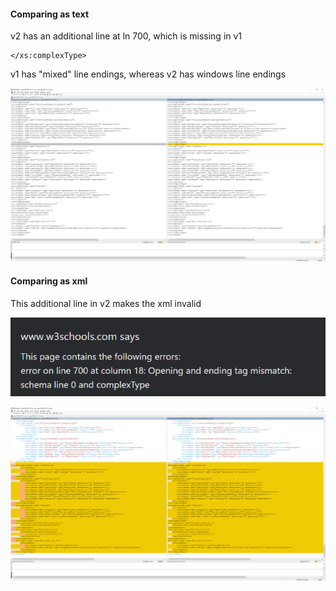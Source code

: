 #### Comparing as text

v2 has an additional line at ln 700, which is missing in v1

```
</xs:complexType>
```

v1 has "mixed" line endings, whereas v2 has windows line endings

![Screenshot solution text (WinMerge)](solution%20text%20(WinMerge).png "Screenshot solution text (WinMerge)")

#### Comparing as xml

This additional line in v2 makes the xml invalid

![Screenshot v2 xml invalid](v2%20xml%20invalid.png "Screenshot v2 xml invalid")

![Screenshot solution xml (WinMerge)](solution%20xml%20(WinMerge).png "Screenshot solution xml (WinMerge)")